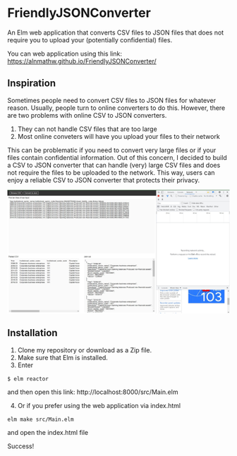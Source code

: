 # FriendlyJSONConverter
An Elm web application that converts CSV files to JSON files that does not require you to upload your (potentially confidential) files.

You can web application using this link: https://alnmathw.github.io/FriendlyJSONConverter/

## Inspiration 
Sometimes people need to convert CSV files to JSON files for whatever reason. Usually, people turn to online converters to do this. However, there are two problems with online CSV to JSON converters.

1) They can not handle CSV files that are too large
2) Most online conveters will have you upload your files to their network 

This can be problematic if you need to convert very large files or if your files contain confidential information. Out of this concern, I decided to build a CSV to JSON converter that can handle (very) large CSV files and does not require the files to be uploaded to the network. This way, users can enjoy a reliable CSV to JSON converter that protects their privacy. 

<img src = "src/assets/demo.jpg" alt="demo" />

## Installation 
1) Clone my repository or download as a Zip file. 
2) Make sure that Elm is installed. 
3) Enter 
```
$ elm reactor 
```
and then open this link: http://localhost:8000/src/Main.elm

4) Or if you prefer using the web application via index.html
```
elm make src/Main.elm
```
and open the index.html file

Success!